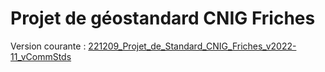 # Projet de géostandard CNIG Friches

Version courante : [221209_Projet_de_Standard_CNIG_Friches_v2022-11_vCommStds](https://github.com/cnigfr/Friches/blob/main/standard/221209_Projet_de_Standard_CNIG_Friches_v2022-11_vCommStds.pdf)




